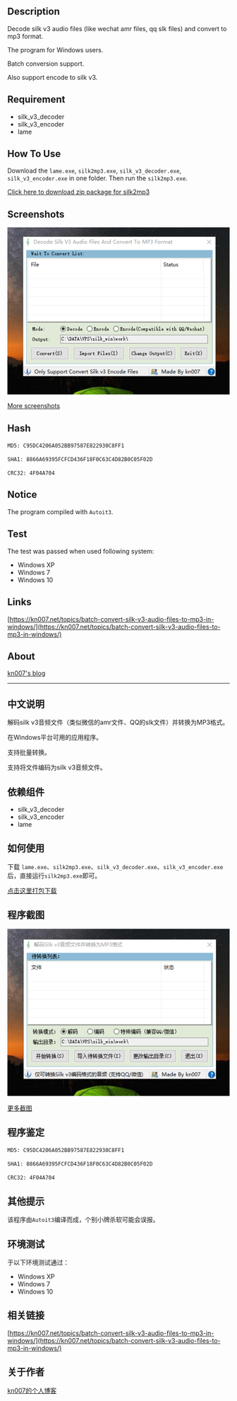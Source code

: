 ## Description

Decode silk v3 audio files (like wechat amr files, qq slk files) and convert to mp3 format.

The program for Windows users.

Batch conversion support.

Also support encode to silk v3.

## Requirement

* silk_v3_decoder
* silk_v3_encoder
* lame

## How To Use

Download the `lame.exe`, `silk2mp3.exe`, `silk_v3_decoder.exe`, `silk_v3_encoder.exe` in one folder. Then run the `silk2mp3.exe`.

[Click here to download zip package for silk2mp3](https://dl.kn007.net/directlink/silk2mp3.zip "silk2mp3.zip")

## Screenshots

![screenshot](/windows/screenshots/20160601170959.png?raw=true "Screenshot")

[More screenshots](/windows/screenshots/)

## Hash

`MD5: C95DC4206A052BB97587E822930C8FF1`

`SHA1: 8866A69395FCFCD436F18F0C63C4D82B0C05F02D`

`CRC32: 4F04A704`

## Notice

The program compiled with `Autoit3`.

## Test

The test was passed when used following system:
* Windows XP
* Windows 7
* Windows 10

## Links

[https://kn007.net/topics/batch-convert-silk-v3-audio-files-to-mp3-in-windows/](https://kn007.net/topics/batch-convert-silk-v3-audio-files-to-mp3-in-windows/)

## About

[kn007's blog](https://kn007.net) 

***

## 中文说明
解码silk v3音频文件（类似微信的amr文件、QQ的slk文件）并转换为MP3格式。

在Windows平台可用的应用程序。

支持批量转换。

支持将文件编码为silk v3音频文件。

## 依赖组件

* silk_v3_decoder
* silk_v3_encoder
* lame

## 如何使用

下载 `lame.exe`、`silk2mp3.exe`、`silk_v3_decoder.exe`、`silk_v3_encoder.exe`后，直接运行`silk2mp3.exe`即可。

[点击这里打包下载](https://dl.kn007.net/directlink/silk2mp3.zip "silk2mp3.zip")

## 程序截图

![screenshot](/windows/screenshots/20160601170900.png?raw=true "Screenshot")

[更多截图](/windows/screenshots/)

## 程序鉴定

`MD5: C95DC4206A052BB97587E822930C8FF1`

`SHA1: 8866A69395FCFCD436F18F0C63C4D82B0C05F02D`

`CRC32: 4F04A704`

## 其他提示

该程序由`Autoit3`编译而成，个别小牌杀软可能会误报。

## 环境测试

于以下环境测试通过：
* Windows XP
* Windows 7
* Windows 10

## 相关链接

[https://kn007.net/topics/batch-convert-silk-v3-audio-files-to-mp3-in-windows/](https://kn007.net/topics/batch-convert-silk-v3-audio-files-to-mp3-in-windows/)

## 关于作者

[kn007的个人博客](https://kn007.net) 
